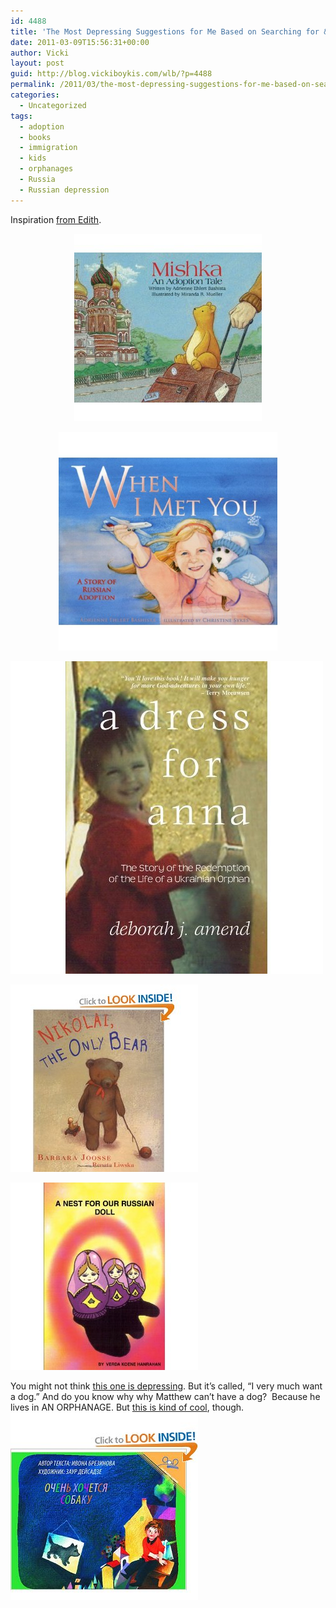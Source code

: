 ```yaml
---
id: 4488
title: 'The Most Depressing Suggestions for Me Based on Searching for &#8220;Matryoshkas&#8221; on Amazon'
date: 2011-03-09T15:56:31+00:00
author: Vicki
layout: post
guid: http://blog.vickiboykis.com/wlb/?p=4488
permalink: /2011/03/the-most-depressing-suggestions-for-me-based-on-searching-for-matryoshkas-on-amazon/
categories:
  - Uncategorized
tags:
  - adoption
  - books
  - immigration
  - kids
  - orphanages
  - Russia
  - Russian depression
---
```

Inspiration [from Edith](http://thehairpin.com/2011/01/women-laughing-alone-with-salad/).

<p style="text-align: center;">
  <a href="https://raw.githubusercontent.com/veekaybee/wlb/gh-pages/assets/images/2011/03/mishka.jpg"><img class="aligncenter size-full wp-image-4489" title="mishka" src="https://raw.githubusercontent.com/veekaybee/wlb/gh-pages/assets/images/2011/03/mishka.jpg" alt="" width="300" height="300" /></a><a href="https://raw.githubusercontent.com/veekaybee/wlb/gh-pages/assets/images/2011/03/whenimetyou.jpg"></a>
</p>

<p style="text-align: center;">
  <a href="https://raw.githubusercontent.com/veekaybee/wlb/gh-pages/assets/images/2011/03/whenimetyou.jpg"><img class="aligncenter size-full wp-image-4490" title="whenimetyou" src="https://raw.githubusercontent.com/veekaybee/wlb/gh-pages/assets/images/2011/03/whenimetyou.jpg" alt="" width="350" height="350" /></a>
</p>

[<img class="aligncenter size-full wp-image-4492" title="anna" src="https://raw.githubusercontent.com/veekaybee/wlb/gh-pages/assets/images/2011/03/anna.jpg" alt="" width="500" height="500" />](https://raw.githubusercontent.com/veekaybee/wlb/gh-pages/assets/images/2011/03/anna.jpg)

[<img class="aligncenter size-full wp-image-4493" title="nikolai" src="https://raw.githubusercontent.com/veekaybee/wlb/gh-pages/assets/images/2011/03/nikolai.jpg" alt="" width="300" height="300" />](https://raw.githubusercontent.com/veekaybee/wlb/gh-pages/assets/images/2011/03/nikolai.jpg)

[<img class="aligncenter size-full wp-image-4502" title="nest" src="https://raw.githubusercontent.com/veekaybee/wlb/gh-pages/assets/images/2011/03/nest.jpg" alt="" width="300" height="300" />](https://raw.githubusercontent.com/veekaybee/wlb/gh-pages/assets/images/2011/03/nest.jpg)

You might not think [this one is depressing](http://www.amazon.com/Have-Dog-Russian-Ivona-Brezinova/dp/1601950225/ref=sr_1_13?s=books&ie=UTF8&qid=1299703869&sr=1-13). But it&#8217;s called, &#8220;I very much want a dog.&#8221; And do you know why why Matthew can&#8217;t have a dog?  Because he lives in AN ORPHANAGE. But [this is kind of cool](http://www.readingcorner.org/), though. [<img class="aligncenter size-full wp-image-4503" title="ochenhochitsya" src="https://raw.githubusercontent.com/veekaybee/wlb/gh-pages/assets/images/2011/03/ochenhochitsya.jpg" alt="" width="300" height="300" />](https://raw.githubusercontent.com/veekaybee/wlb/gh-pages/assets/images/2011/03/ochenhochitsya.jpg)